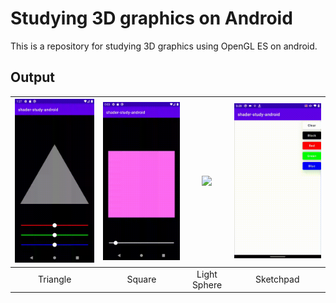 # Studying 3D graphics on Android
This is a repository for studying 3D graphics using OpenGL ES on android.

## Output
|<img src="https://github.com/Komeyama/shader-study-android/blob/main/art/triangle.gif" width="300">|<img src="https://github.com/Komeyama/shader-study-android/blob/main/art/square.gif" width="300">|<img src="https://github.com/Komeyama/shader-study-android/blob/main/art/light_sphere.gif" width="300">|<img src="https://github.com/Komeyama/shader-study-android/blob/main/art/sketchpad.gif" width="300">|
|:---:|:---:|:---:|:---:|
|Triangle|Square|Light Sphere|Sketchpad|
